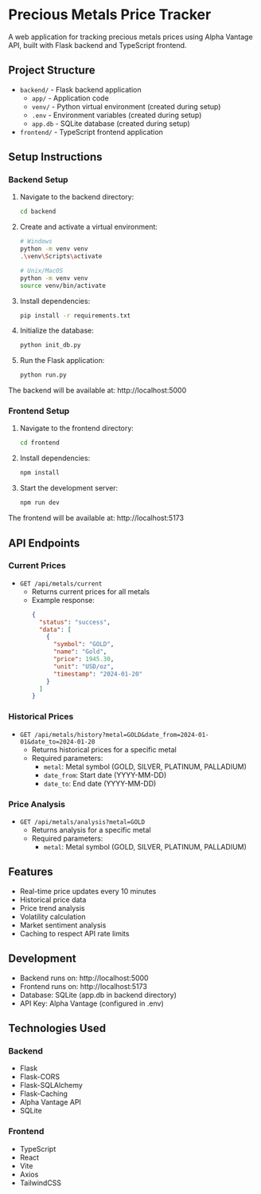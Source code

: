 # Precious Metals Price Tracker

A web application for tracking precious metals prices using Alpha Vantage API, built with Flask backend and TypeScript frontend.

## Project Structure

- `backend/` - Flask backend application
  - `app/` - Application code
  - `venv/` - Python virtual environment (created during setup)
  - `.env` - Environment variables (created during setup)
  - `app.db` - SQLite database (created during setup)
- `frontend/` - TypeScript frontend application

## Setup Instructions

### Backend Setup

1. Navigate to the backend directory:
   ```bash
   cd backend
   ```

2. Create and activate a virtual environment:
   ```bash
   # Windows
   python -m venv venv
   .\venv\Scripts\activate

   # Unix/MacOS
   python -m venv venv
   source venv/bin/activate
   ```

3. Install dependencies:
   ```bash
   pip install -r requirements.txt
   ```

4. Initialize the database:
   ```bash
   python init_db.py
   ```

5. Run the Flask application:
   ```bash
   python run.py
   ```

The backend will be available at: http://localhost:5000

### Frontend Setup

1. Navigate to the frontend directory:
   ```bash
   cd frontend
   ```

2. Install dependencies:
   ```bash
   npm install
   ```

3. Start the development server:
   ```bash
   npm run dev
   ```

The frontend will be available at: http://localhost:5173

## API Endpoints

### Current Prices
- `GET /api/metals/current`
  - Returns current prices for all metals
  - Example response:
    ```json
    {
      "status": "success",
      "data": [
        {
          "symbol": "GOLD",
          "name": "Gold",
          "price": 1945.30,
          "unit": "USD/oz",
          "timestamp": "2024-01-20"
        }
      ]
    }
    ```

### Historical Prices
- `GET /api/metals/history?metal=GOLD&date_from=2024-01-01&date_to=2024-01-20`
  - Returns historical prices for a specific metal
  - Required parameters:
    - `metal`: Metal symbol (GOLD, SILVER, PLATINUM, PALLADIUM)
    - `date_from`: Start date (YYYY-MM-DD)
    - `date_to`: End date (YYYY-MM-DD)

### Price Analysis
- `GET /api/metals/analysis?metal=GOLD`
  - Returns analysis for a specific metal
  - Required parameters:
    - `metal`: Metal symbol (GOLD, SILVER, PLATINUM, PALLADIUM)

## Features

- Real-time price updates every 10 minutes
- Historical price data
- Price trend analysis
- Volatility calculation
- Market sentiment analysis
- Caching to respect API rate limits

## Development

- Backend runs on: http://localhost:5000
- Frontend runs on: http://localhost:5173
- Database: SQLite (app.db in backend directory)
- API Key: Alpha Vantage (configured in .env)

## Technologies Used

### Backend
- Flask
- Flask-CORS
- Flask-SQLAlchemy
- Flask-Caching
- Alpha Vantage API
- SQLite

### Frontend
- TypeScript
- React
- Vite
- Axios
- TailwindCSS 
